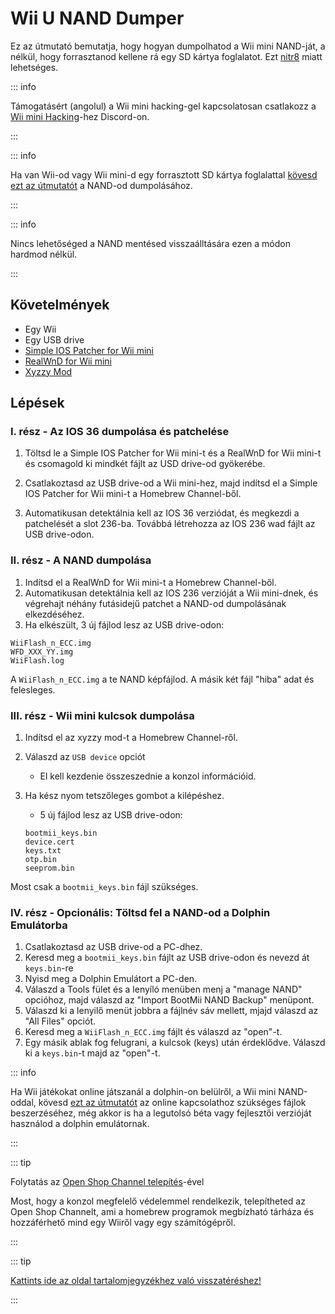 # Wii U NAND Dumper

Ez az útmutató bemutatja, hogy hogyan dumpolhatod a Wii mini NAND-ját, a nélkül, hogy forrasztanod kellene rá egy SD kártya foglalatot. Ezt [nitr8](https://gbatemp.net/members/nitr8.72581/) miatt lehetséges.

::: info

Támogatásért (angolul) a Wii mini hacking-gel kapcsolatosan csatlakozz a [Wii mini Hacking](https://discord.gg/6ryxnkS)-hez Discord-on.

:::

::: info

Ha van Wii-od vagy Wii mini-d egy forrasztott SD kártya foglalattal [kövesd ezt az útmutatót](bootmii) a NAND-od dumpolásához.

:::

::: info

Nincs lehetőséged a NAND mentésed visszaálltására ezen a módon hardmod nélkül.

:::

## Követelmények

- Egy Wii
- Egy USB drive
- [Simple IOS Patcher for Wii mini](https://oscwii.org/library/app/SimpleIOSPatcher_Mini)
- [RealWnD for Wii mini](https://oscwii.org/library/app/RealWnD_Mini)
- [Xyzzy Mod](https://oscwii.org/library/app/xyzzy-mod)

## Lépések

### I. rész - Az IOS 36 dumpolása és patchelése

1. Töltsd le a Simple IOS Patcher for Wii mini-t és a RealWnD for Wii mini-t és csomagold ki mindkét fájlt az USD drive-od gyökerébe.

2. Csatlakoztasd az USB drive-od a Wii mini-hez, majd indítsd el a Simple IOS Patcher for Wii mini-t a Homebrew Channel-ből.

3. Automatikusan detektálnia kell az IOS 36 verziódat, és megkezdi a patchelését a slot 236-ba. Továbbá létrehozza az IOS 236 wad fájlt az USB drive-odon.

### II. rész - A NAND dumpolása

1. Indítsd el a RealWnD for Wii mini-t a Homebrew Channel-ből.
2. Automatikusan detektálnia kell az IOS 236 verzióját a Wii mini-dnek, és végrehajt néhány futásidejű patchet a NAND-od dumpolásának elkezdéséhez.
3. Ha elkészült, 3 új fájlod lesz az USB drive-odon:

```
WiiFlash_n_ECC.img
WFD_XXX_YY.img
WiiFlash.log
```

A `WiiFlash_n_ECC.img` a te NAND képfájlod. A másik két fájl "hiba" adat és felesleges.

### III. rész - Wii mini kulcsok dumpolása

1. Indítsd el az xyzzy mod-t a Homebrew Channel-ről.
2. Válaszd az `USB device` opciót
   - El kell kezdenie összeszednie a konzol információid.
3. Ha kész nyom tetszőleges gombot a kilépéshez.

   - 5 új fájlod lesz az USB drive-odon:

   ```
   bootmii_keys.bin
   device.cert
   keys.txt
   otp.bin
   seeprom.bin
   ```

Most csak a `bootmii_keys.bin` fájl szükséges.

### IV. rész - Opcionális: Töltsd fel a NAND-od a Dolphin Emulátorba

1. Csatlakoztasd az USB drive-od a PC-dhez.
2. Keresd meg a `bootmii_keys.bin` fájlt az USB drive-odon és nevezd át `keys.bin`-re
3. Nyisd meg a Dolphin Emulátort a PC-den.
4. Válaszd a Tools fület és a lenyíló menüben menj a "manage NAND" opcióhoz, majd válaszd az "Import BootMii NAND Backup" menüpont.
5. Válaszd ki a lenyilő menüt jobbra a fájlnév sáv mellett, mjajd válaszd az "All Files" opciót.
6. Keresd meg a `WiiFlash_n_ECC.img` fájlt és válaszd az "open"-t.
7. Egy másik ablak fog felugrani, a kulcsok (keys) után érdeklődve. Válaszd ki a `keys.bin`-t majd az "open"-t.

::: info

Ha Wii játékokat online játszanál a dolphin-on belülről, a Wii mini NAND-oddal, kövesd [ezt az útmutatót](https://dolphin-emu.org/docs/guides/wii-network-guide/) az online kapcsolathoz szükséges fájlok beszerzéséhez, még akkor is ha a legutolsó béta vagy fejlesztői verzióját használod a dolphin emulátornak.

:::

::: tip

Folytatás az [Open Shop Channel telepítés](osc)-ével

Most, hogy a konzol megfelelő védelemmel rendelkezik, telepítheted az Open Shop Channelt, ami a homebrew programok megbízható tárháza és hozzáférhető mind egy Wiiről vagy egy számítógépről.

:::

::: tip

[Kattints ide az oldal tartalomjegyzékhez való visszatéréshez!](site-navigation)

:::
